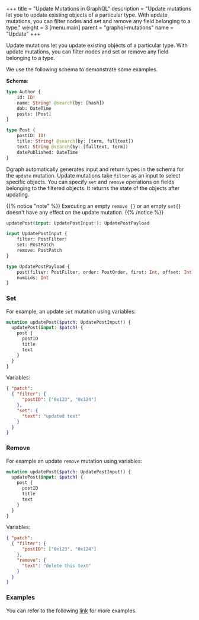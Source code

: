 +++
title = "Update Mutations in GraphQL"
description = "Update mutations let you to update existing objects of a particular type. With update mutations, you can filter nodes and set and remove any field belonging to a type."
weight = 3
[menu.main]
    parent = "graphql-mutations"
    name = "Update"
+++

Update mutations let you update existing objects of a particular type. With update mutations, you can filter nodes and set or remove any field belonging to a type.

We use the following schema to demonstrate some examples.

**Schema**:
```graphql
type Author {
	id: ID!
	name: String! @search(by: [hash])
	dob: DateTime
	posts: [Post]
}

type Post {
	postID: ID!
	title: String! @search(by: [term, fulltext])
	text: String @search(by: [fulltext, term])
	datePublished: DateTime
}
```

Dgraph automatically generates input and return types in the schema for the `update` mutation. Update mutations take `filter` as an input to select specific objects. You can specify `set` and `remove` operations on fields belonging to the filtered objects. It returns the state of the objects after updating.

{{% notice "note" %}}
Executing an empty `remove {}` or an empty `set{}` doesn't have any effect on the update mutation.
{{% /notice %}}

```graphql
updatePost(input: UpdatePostInput!): UpdatePostPayload

input UpdatePostInput {
	filter: PostFilter!
	set: PostPatch
	remove: PostPatch
}

type UpdatePostPayload {
	post(filter: PostFilter, order: PostOrder, first: Int, offset: Int): [Post]
	numUids: Int
}
```

### Set

For example, an update `set` mutation using variables:

```graphql
mutation updatePost($patch: UpdatePostInput!) {
  updatePost(input: $patch) {
    post {
      postID
      title
      text
    }
  }
}
```
Variables:
```json
{ "patch":
  { "filter": {
      "postID": ["0x123", "0x124"]
    },
    "set": {
      "text": "updated text"
    }
  }
}
```

### Remove

For example an update `remove` mutation using variables:

```graphql
mutation updatePost($patch: UpdatePostInput!) {
  updatePost(input: $patch) {
    post {
      postID
      title
      text
    }
  }
}
```
Variables:
```json
{ "patch":
  { "filter": {
      "postID": ["0x123", "0x124"]
    },
    "remove": {
      "text": "delete this text"
    }
  }
}
```

### Examples

You can refer to the following [link](https://github.com/dgraph-io/dgraph/blob/master/graphql/resolve/update_mutation_test.yaml) for more examples.
